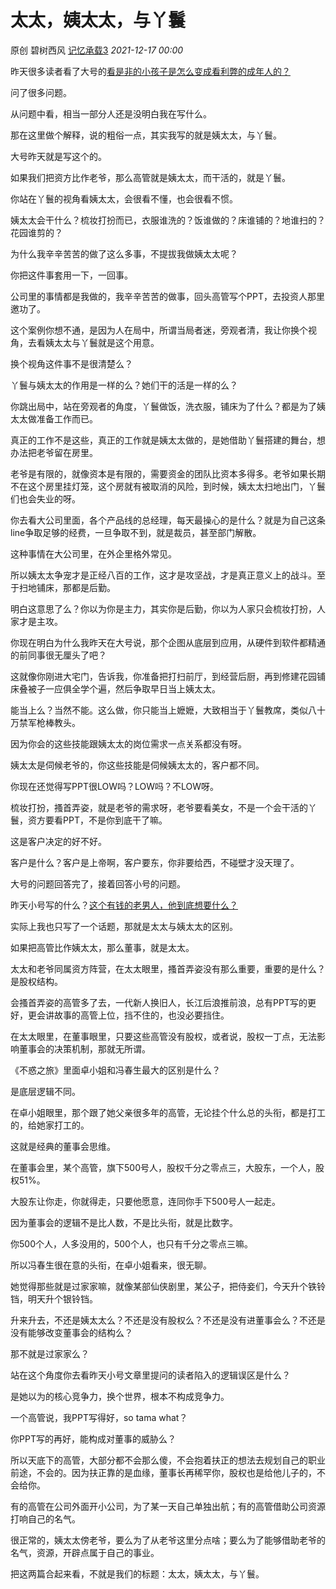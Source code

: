 # 太太，姨太太，与丫鬟

原创 碧树西风 [记忆承载3](javascript:void(0);) *2021-12-17 00:00*

昨天很多读者看了大号的[看是非的小孩子是怎么变成看利弊的成年人的？](http://mp.weixin.qq.com/s?__biz=MzU0MjYwNDU2Mw==&mid=2247502832&idx=2&sn=040d13df8dbbedde01c131a116d6f969&chksm=fb1aa78ccc6d2e9adc320a022cfbbc39af9aee09cef820bbfc279b3939b410486be77cbe5bc4&scene=21#wechat_redirect)



问了很多问题。



从问题中看，相当一部分人还是没明白我在写什么。



那在这里做个解释，说的粗俗一点，其实我写的就是姨太太，与丫鬟。



大号昨天就是写这个的。



如果我们把资方比作老爷，那么高管就是姨太太，而干活的，就是丫鬟。



你站在丫鬟的视角看姨太太，会很看不懂，也会很看不惯。



姨太太会干什么？梳妆打扮而已，衣服谁洗的？饭谁做的？床谁铺的？地谁扫的？花园谁剪的？



为什么我辛辛苦苦的做了这么多事，不提拔我做姨太太呢？



你把这件事套用一下，一回事。



公司里的事情都是我做的，我辛辛苦苦的做事，回头高管写个PPT，去投资人那里邀功了。



这个案例你想不通，是因为人在局中，所谓当局者迷，旁观者清，我让你换个视角，去看姨太太与丫鬟就是这个用意。



换个视角这件事不是很清楚么？



丫鬟与姨太太的作用是一样的么？她们干的活是一样的么？



你跳出局中，站在旁观者的角度，丫鬟做饭，洗衣服，铺床为了什么？都是为了姨太太做准备工作而已。



真正的工作不是这些，真正的工作就是姨太太做的，是她借助丫鬟搭建的舞台，想办法把老爷留在房里。



老爷是有限的，就像资本是有限的，需要资金的团队比资本多得多。老爷如果长期不在这个房里挂灯笼，这个房就有被取消的风险，到时候，姨太太扫地出门，丫鬟们也会失业的呀。



你去看大公司里面，各个产品线的总经理，每天最操心的是什么？就是为自己这条line争取足够的经费，一旦争取不到，就是裁员，甚至部门解散。



这种事情在大公司里，在外企里格外常见。



所以姨太太争宠才是正经八百的工作，这才是攻坚战，才是真正意义上的战斗。至于扫地铺床，那都是后勤。



明白这意思了么？你以为你是主力，其实你是后勤，你以为人家只会梳妆打扮，人家才是主攻。



你现在明白为什么我昨天在大号说，那个企图从底层到应用，从硬件到软件都精通的前同事很无厘头了吧？



这就像你刚进大宅门，告诉我，你准备把打扫前厅，到经营后厨，再到修建花园铺床叠被子一应俱全学个遍，然后争取早日当上姨太太。



能当上么？当然不能。这么做，你只能当上嬷嬷，大致相当于丫鬟教席，类似八十万禁军枪棒教头。



因为你会的这些技能跟姨太太的岗位需求一点关系都没有呀。



姨太太是伺候老爷的，你这些技能是伺候姨太太的，客户都不同。



你现在还觉得写PPT很LOW吗？LOW吗？不LOW呀。



梳妆打扮，搔首弄姿，就是老爷的需求呀，老爷要看美女，不是一个会干活的丫鬟，资方要看PPT，不是你到底干了嘛。



这是客户决定的好不好。



客户是什么？客户是上帝啊，客户要东，你非要给西，不碰壁才没天理了。



大号的问题回答完了，接着回答小号的问题。



昨天小号写的什么？[这个有钱的老男人，他到底想要什么？](http://mp.weixin.qq.com/s?__biz=MzU3NDc5Nzc0NQ==&mid=2247510561&idx=1&sn=cdf9c5b01eb968417e8dc7b875c6375d&chksm=fd2e08ffca5981e9f18d68ff40d489276fb7ec899d2e7c5d0957b578543e1937964e98370e97&scene=21#wechat_redirect)



实际上我也只写了一个话题，那就是太太与姨太太的区别。



如果把高管比作姨太太，那么董事，就是太太。



太太和老爷同属资方阵营，在太太眼里，搔首弄姿没有那么重要，重要的是什么？是股权结构。



会搔首弄姿的高管多了去，一代新人换旧人，长江后浪推前浪，总有PPT写的更好，更会讲故事的高管上位，挡不住的，也没必要挡住。



在太太眼里，在董事眼里，只要这些高管没有股权，或者说，股权一丁点，无法影响董事会的决策机制，那就无所谓。



《不惑之旅》里面卓小姐和冯春生最大的区别是什么？



是底层逻辑不同。



在卓小姐眼里，那个跟了她父亲很多年的高管，无论挂个什么总的头衔，都是打工的，给她家打工的。



这就是经典的董事会思维。



在董事会里，某个高管，旗下500号人，股权千分之零点三，大股东，一个人，股权51%。



大股东让你走，你就得走，只要他愿意，连同你手下500号人一起走。



因为董事会的逻辑不是比人数，不是比头衔，就是比数字。



你500个人，人多没用的，500个人，也只有千分之零点三嘛。



所以冯春生很在意的头衔，在卓小姐看来，很无聊。



她觉得那些就是过家家嘛，就像某部仙侠剧里，某公子，把侍妾们，今天升个铁铃铛，明天升个银铃铛。



升来升去，不还是姨太太么？不还是没有股权么？不还是没有进董事会么？不还是没有能够改变董事会的结构么？



那不就是过家家么？



站在这个角度你去看昨天小号文章里提问的读者陷入的逻辑误区是什么？



是她以为的核心竞争力，换个世界，根本不构成竞争力。



一个高管说，我PPT写得好，so tama what？



你PPT写的再好，能构成对董事的威胁么？



所以天底下的高管，大部分都不会那么傻，不会抱着扶正的想法去规划自己的职业前途，不会的。因为扶正靠的是血缘，董事长再稀罕你，股权也是给他儿子的，不会给你。



有的高管在公司外面开小公司，为了某一天自己单独出航；有的高管借助公司资源打响自己的名气。



很正常的，姨太太傍老爷，要么为了从老爷这里分点啥；要么为了能够借助老爷的名气，资源，开辟点属于自己的事业。



把这两篇合起来看，不就是我们的标题：太太，姨太太，与丫鬟。